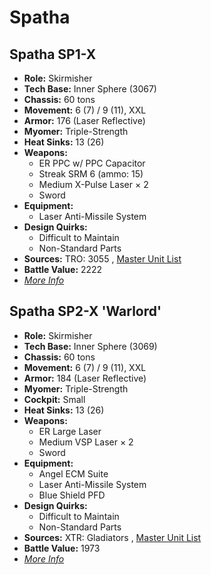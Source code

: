 # Spatha 

## Spatha SP1-X 

- **Role:** Skirmisher 
- **Tech Base:** Inner Sphere (3067) 
- **Chassis:** 60 tons 
- **Movement:** 6 (7) / 9 (11), XXL 
- **Armor:** 176 (Laser Reflective) 
- **Myomer:** Triple-Strength 
- **Heat Sinks:** 13 (26) 
- **Weapons:** 
  - ER PPC w/ PPC Capacitor 
  - Streak SRM 6 (ammo: 15) 
  - Medium X-Pulse Laser × 2 
  - Sword 
- **Equipment:** 
  - Laser Anti-Missile System 
- **Design Quirks:** 
  - Difficult to Maintain 
  - Non-Standard Parts 
- **Sources:** TRO: 3055 , [Master Unit List](http://masterunitlist.info/Unit/Details/2998) 
- **Battle Value:** 2222 
- [*More Info*](spatha/spatha_sp1-x.md) 

## Spatha SP2-X 'Warlord' 

- **Role:** Skirmisher 
- **Tech Base:** Inner Sphere (3069) 
- **Chassis:** 60 tons 
- **Movement:** 6 (7) / 9 (11), XXL 
- **Armor:** 184 (Laser Reflective) 
- **Myomer:** Triple-Strength 
- **Cockpit:** Small 
- **Heat Sinks:** 13 (26) 
- **Weapons:** 
  - ER Large Laser 
  - Medium VSP Laser × 2 
  - Sword 
- **Equipment:** 
  - Angel ECM Suite 
  - Laser Anti-Missile System 
  - Blue Shield PFD 
- **Design Quirks:** 
  - Difficult to Maintain 
  - Non-Standard Parts 
- **Sources:** XTR: Gladiators , [Master Unit List](http://masterunitlist.info/Unit/Details/2999) 
- **Battle Value:** 1973 
- [*More Info*](spatha/spatha_sp2-x_warlord.md) 


